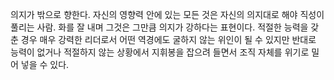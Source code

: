 의지가 밖으로 향한다. 자신의 영향력 안에 있는 모든 것은 자신의 의지대로 해야 직성이 풀리는 사람. 화를 잘 내며 그것은 그만큼 의지가 강하다는 표현이다. 적절한 능력을 갖춘 경우 매우 강력한 리더로서 어떤 역경에도 굴하지 않는 위인이 될 수 있지만 반대로 능력이 없거나 적절하지 않는 상황에서 지휘봉을 잡으려 들면서 조직 자체를 위기로 밀어 넣을 수 있다.